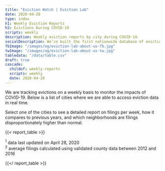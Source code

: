 ```yaml
---
title: "Eviction Watch | Eviction Lab"
date: 2020-04-28
type: index
h1: Weekly Eviction Reports
h2: Evictions During COVID-19
scripts: weekly
description: Weekly eviction reports by city during COVID-19.
socialDescription: We’ve built the first nationwide database of evictions.
fbImage: "/images/og/eviction-lab-about-us-fb.jpg"
twImage: "/images/og/eviction-lab-about-us-tw.jpg"
tabledata: "/data/table.csv"
draft: true
cascade:
  childof: weekly-reports
  scripts: weekly
  date: 2020-04-28
---
```


We are tracking evictions on a weekly basis to monitor the impacts of COVID-19. Below is a list of cities where we are able to access eviction data in real time.

Select one of the cities to see a detailed report on filings per week, how it compares to previous years, and which neighborhoods are filings disproportionately higher than normal.

{{< report_table >}}

  <sup>1</sup> data last updated on April 28, 2020 <br/>
  <sup>2</sup> average filings calculated using validated county data between 2012 and 2016

{{</ report_table >}}